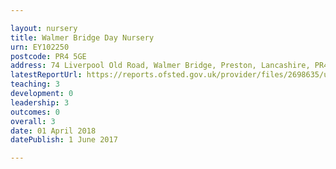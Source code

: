 ```yaml
---

layout: nursery
title: Walmer Bridge Day Nursery
urn: EY102250
postcode: PR4 5GE
address: 74 Liverpool Old Road, Walmer Bridge, Preston, Lancashire, PR4 5GE
latestReportUrl: https://reports.ofsted.gov.uk/provider/files/2698635/urn/EY102250.pdf
teaching: 3
development: 0
leadership: 3
outcomes: 0
overall: 3
date: 01 April 2018 
datePublish: 1 June 2017

---
```


